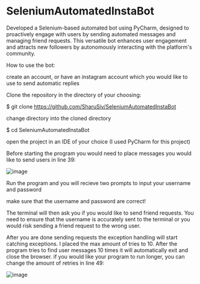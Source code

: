 # SeleniumAutomatedInstaBot
Developed a Selenium-based automated bot using PyCharm, designed to proactively engage with users by sending automated messages and managing friend requests. This versatile bot enhances user engagement and attracts new followers by autonomously interacting with the platform's community.

How to use the bot:

create an account, or have an instagram account which you would like to use to send automatic replies

Clone the repository in the directory of your choosing:

$ git clone https://github.com/SharuSiv/SeleniumAutomatedInstaBot

change directory into the cloned directory

$ cd SeleniumAutomatedInstaBot

open the project in an IDE of your choice (I used PyCharm for this project)

Before starting the program you would need to place messages you would like to send users in line 39:


![image](https://github.com/SharuSiv/SeleniumAutomatedInstaBot/assets/122399531/a21bb4e6-004a-4996-8e07-884069f32220)


Run the program and you will recieve two prompts to input your username and password

make sure that the username and password are correct!

The terminal will then ask you if you would like to send friend requests. You need to ensure that the username is accurately sent to the terminal or you would risk sending a friend request to the wrong user.

After you are done sending requests the exception handling will start catching exceptions. I placed the max amount of tries to 10. After the program tries to find user messages 10 times it will automatically exit and close the browser. if you would like your program to run longer, you can change the amount of retries in line 49: 


![image](https://github.com/SharuSiv/SeleniumAutomatedInstaBot/assets/122399531/412af916-98ab-4223-a83f-e2a351b18355)
